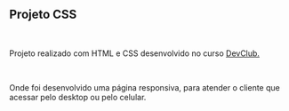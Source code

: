 <h2> Projeto CSS</h2>
<br>
<p>Projeto realizado com HTML e CSS desenvolvido no curso <a href="https://rodolfomori.com">DevClub.</a> </p>
<br>
<p>Onde foi desenvolvido uma página responsiva, para atender o cliente que acessar pelo desktop ou pelo celular.</p>
